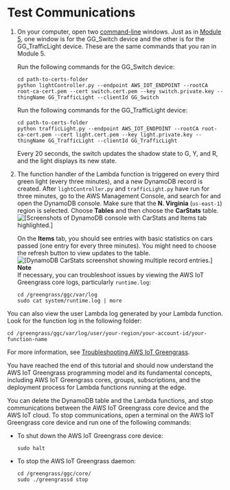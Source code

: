 # Test Communications<a name="comms-test"></a>

1. On your computer, open two [command\-line](https://en.wikipedia.org/wiki/Command-line_interface) windows\. Just as in [Module 5](module5.md), one window is for the GG\_Switch device and the other is for the GG\_TrafficLight device\. These are the same commands that you ran in Module 5\.

   Run the following commands for the GG\_Switch device:

   ```
   cd path-to-certs-folder
   python lightController.py --endpoint AWS_IOT_ENDPOINT --rootCA root-ca-cert.pem --cert switch.cert.pem --key switch.private.key --thingName GG_TrafficLight --clientId GG_Switch
   ```

   Run the following commands for the GG\_TrafficLight device:

   ```
   cd path-to-certs-folder
   python trafficLight.py --endpoint AWS_IOT_ENDPOINT --rootCA root-ca-cert.pem --cert light.cert.pem --key light.private.key --thingName GG_TrafficLight --clientId GG_TrafficLight
   ```

   Every 20 seconds, the switch updates the shadow state to G, Y, and R, and the light displays its new state\.

1. The function handler of the Lambda function is triggered on every third green light \(every three minutes\), and a new DynamoDB record is created\. After `lightController.py` and `trafficLight.py` have run for three minutes, go to the AWS Management Console, and search for and open the DynamoDB console\. Make sure that the **N\. Virginia** \(`us-east-1`\) region is selected\. Choose **Tables** and then choose the **CarStats** table\.   
![\[Screenshots of DynamoDB console with CarStats and Items tab highlighted.\]](http://docs.aws.amazon.com/greengrass/latest/developerguide/images/gg-get-started-099.png)

   On the **Items** tab, you should see entries with basic statistics on cars passed \(one entry for every three minutes\)\. You might need to choose the refresh button to view updates to the table\.  
![\[DynamoDB CarStats screenshot showing multiple record entries.\]](http://docs.aws.amazon.com/greengrass/latest/developerguide/images/gg-get-started-100.png)
**Note**  
If necessary, you can troubleshoot issues by viewing the AWS IoT Greengrass core logs, particularly `runtime.log`:  

   ```
   cd /greengrass/ggc/var/log
   sudo cat system/runtime.log | more
   ```
You can also view the user Lambda log generated by your Lambda function\. Look for the function log in the following folder:  

   ```
   cd /greengrass/ggc/var/log/user/your-region/your-account-id/your-function-name
   ```
For more information, see [Troubleshooting AWS IoT Greengrass](gg-troubleshooting.md)\.

You have reached the end of this tutorial and should now understand the AWS IoT Greengrass programming model and its fundamental concepts, including AWS IoT Greengrass cores, groups, subscriptions, and the deployment process for Lambda functions running at the edge\.

You can delete the DynamoDB table and the Lambda functions, and stop communications between the AWS IoT Greengrass core device and the AWS IoT cloud\. To stop communications, open a terminal on the AWS IoT Greengrass core device and run one of the following commands:
+ To shut down the AWS IoT Greengrass core device:

  ```
  sudo halt
  ```
+ To stop the AWS IoT Greengrass daemon:

  ```
  cd /greengrass/ggc/core/
  sudo ./greengrassd stop
  ```